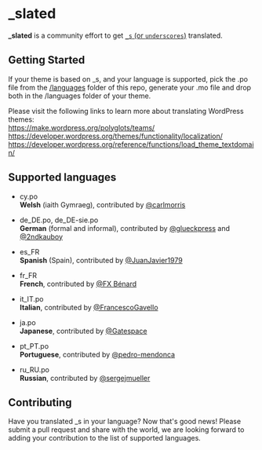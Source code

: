 _slated
=======
**_slated** is a community effort to get [`_s` (or `underscores`)](https://github.com/Automattic/_s) translated.

Getting Started
---------------
If your theme is based on _s, and your language is supported, pick the .po file from the [/languages](https://github.com/ptbello/_slated/tree/master/languages) folder of this repo, generate your .mo file and drop both in the /languages folder of your theme.

Please visit the following links to learn more about translating WordPress themes:  
https://make.wordpress.org/polyglots/teams/  
https://developer.wordpress.org/themes/functionality/localization/  
https://developer.wordpress.org/reference/functions/load_theme_textdomain/  

Supported languages
---------------
- cy.po  
        __Welsh__ (iaith Gymraeg), contributed by [@carlmorris](https://github.com/carlmorris)  

- de_DE.po, de_DE-sie.po  
        __German__ (formal and informal), contributed by [@glueckpress](https://github.com/glueckpress) and [@2ndkauboy](https://github.com/2ndkauboy)  

- es_FR  
        __Spanish__ (Spain), contributed by [@JuanJavier1979](https://github.com/JuanJavier1979)  

- fr_FR  
        __French__, contributed by [@FX Bénard](https://github.com/fxbenard)  

- it_IT.po  
        __Italian__, contributed by [@FrancescoGavello](https://github.com/FrancescoGavello)  

- ja.po  
        __Japanese__, contributed by [@Gatespace](https://github.com/gatespace)  

- pt_PT.po  
        __Portuguese__, contributed by [@pedro-mendonca](https://github.com/pedro-mendonca)  

- ru_RU.po  
        __Russian__, contributed by [@sergejmueller](https://github.com/sergejmueller)  



Contributing
---------------
Have you translated _s in your language? Now that's good news!
Please submit a pull request and share with the world, we are looking forward to adding your contribution to the list of supported languages.
